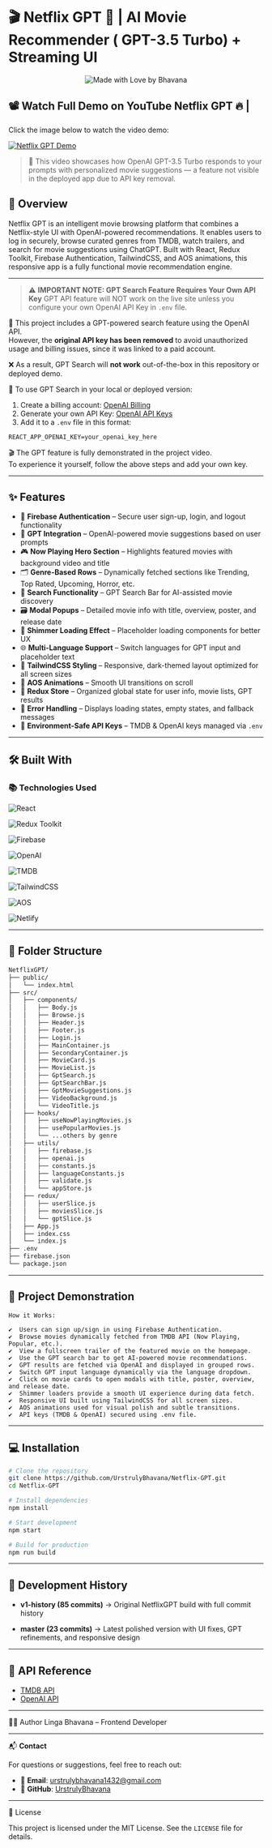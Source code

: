 # 🎬 Netflix GPT 🎥 | AI Movie Recommender ( GPT-3.5 Turbo) + Streaming UI 

<p align="center">
  <img src="https://img.shields.io/badge/Made%20with-%F0%9F%92%96%20by%20Bhavana-brightgreen?style=for-the-badge" alt="Made with Love by Bhavana" />
</p>

## 📽️ Watch Full Demo on YouTube Netflix GPT 🔥 |

Click the image below to watch the video demo:

[![Netflix GPT Demo](https://img.youtube.com/vi/PFfKG8Wsnws/hqdefault.jpg)](https://youtu.be/PFfKG8Wsnws)

> 🎥 This video showcases how OpenAI GPT-3.5 Turbo responds to your prompts with personalized movie suggestions — a feature not visible in the deployed app due to API key removal.


## 🌟 Overview

Netflix GPT is an intelligent movie browsing platform that combines a Netflix-style UI with OpenAI-powered recommendations. It enables users to log in securely, browse curated genres from TMDB, watch trailers, and search for movie suggestions using ChatGPT. Built with React, Redux Toolkit, Firebase Authentication, TailwindCSS, and AOS animations, this responsive app is a fully functional movie recommendation engine.

---

> ⚠️ **IMPORTANT NOTE: GPT Search Feature Requires Your Own API Key**
 GPT API feature will NOT work on the live site unless you configure your own OpenAI API Key in `.env` file.

🚫 This project includes a GPT-powered search feature using the OpenAI API.  
However, the **original API key has been removed** to avoid unauthorized usage and billing issues, since it was linked to a paid account.

❌ As a result, GPT Search will **not work** out-of-the-box in this repository or deployed demo.

🔑 To use GPT Search in your local or deployed version:
1. Create a billing account: [OpenAI Billing](https://platform.openai.com/account/billing)
2. Generate your own API Key: [OpenAI API Keys](https://platform.openai.com/account/api-keys)
3. Add it to a `.env` file in this format:
```env
REACT_APP_OPENAI_KEY=your_openai_key_here
```

🎬 The GPT feature is fully demonstrated in the project video.  
To experience it yourself, follow the above steps and add your own key.

---

## ✨ Features

- 🔐 **Firebase Authentication** – Secure user sign-up, login, and logout functionality
- 🧠 **GPT Integration** – OpenAI-powered movie suggestions based on user prompts
- 🎮 **Now Playing Hero Section** – Highlights featured movies with background video and title
- 🗂️ **Genre-Based Rows** – Dynamically fetched sections like Trending, Top Rated, Upcoming, Horror, etc.
- 🔎 **Search Functionality** – GPT Search Bar for AI-assisted movie discovery
- 🗃️ **Modal Popups** – Detailed movie info with title, overview, poster, and release date
- 🧱 **Shimmer Loading Effect** – Placeholder loading components for better UX
- 🌐 **Multi-Language Support** – Switch languages for GPT input and placeholder text
- 🎨 **TailwindCSS Styling** – Responsive, dark-themed layout optimized for all screen sizes
- 💫 **AOS Animations** – Smooth UI transitions on scroll
- 🔄 **Redux Store** – Organized global state for user info, movie lists, GPT results
- 🧾 **Error Handling** – Displays loading states, empty states, and fallback messages
- 📆 **Environment-Safe API Keys** – TMDB & OpenAI keys managed via `.env`

---

## 🛠️ Built With

### 📚 Technologies Used

![React](https://img.shields.io/badge/React-20232A?style=flat&logo=react&logoColor=61DAFB)

![Redux Toolkit](https://img.shields.io/badge/Redux--Toolkit-purple?style=flat)

![Firebase](https://img.shields.io/badge/Firebase-ffca28?style=flat&logo=firebase&logoColor=black)

![OpenAI](https://img.shields.io/badge/OpenAI-412991?style=flat&logo=openai&logoColor=white)

![TMDB](https://img.shields.io/badge/TMDB-01b4e4?style=flat&logoColor=white)

![TailwindCSS](https://img.shields.io/badge/TailwindCSS-06B6D4?style=flat&logo=tailwindcss&logoColor=white)

![AOS](https://img.shields.io/badge/AOS-Animations-green?style=flat)

![Netlify](https://img.shields.io/badge/Hosted_on-Netlify-00C7B7?style=flat)

---

## 📁 Folder Structure

```bash
NetflixGPT/
├── public/
│   └── index.html
├── src/
│   ├── components/
│   │   ├── Body.js
│   │   ├── Browse.js
│   │   ├── Header.js
│   │   ├── Footer.js
│   │   ├── Login.js
│   │   ├── MainContainer.js
│   │   ├── SecondaryContainer.js
│   │   ├── MovieCard.js
│   │   ├── MovieList.js
│   │   ├── GptSearch.js
│   │   ├── GptSearchBar.js
│   │   ├── GptMovieSuggestions.js
│   │   ├── VideoBackground.js
│   │   └── VideoTitle.js
│   ├── hooks/
│   │   ├── useNowPlayingMovies.js
│   │   ├── usePopularMovies.js
│   │   └── ...others by genre
│   ├── utils/
│   │   ├── firebase.js
│   │   ├── openai.js
│   │   ├── constants.js
│   │   ├── languageConstants.js
│   │   ├── validate.js
│   │   └── appStore.js
│   ├── redux/
│   │   ├── userSlice.js
│   │   ├── moviesSlice.js
│   │   └── gptSlice.js
│   ├── App.js
│   ├── index.css
│   └── index.js
├── .env
├── firebase.json
└── package.json
```

---


## 📝 Project Demonstration

```
How it Works:

✔️  Users can sign up/sign in using Firebase Authentication.
✔️  Browse movies dynamically fetched from TMDB API (Now Playing, Popular, etc.).
✔️  View a fullscreen trailer of the featured movie on the homepage.
✔️  Use the GPT search bar to get AI-powered movie recommendations.
✔️  GPT results are fetched via OpenAI and displayed in grouped rows.
✔️  Switch GPT input language dynamically via the language dropdown.
✔️  Click on movie cards to open modals with title, poster, overview, and release date.
✔️  Shimmer loaders provide a smooth UI experience during data fetch.
✔️  Responsive UI built using TailwindCSS for all screen sizes.
✔️  AOS animations used for visual polish and subtle transitions.
✔️  API keys (TMDB & OpenAI) secured using .env file.
```
---

## 💻 Installation

```bash
# Clone the repository
git clone https://github.com/UrstrulyBhavana/Netflix-GPT.git
cd Netflix-GPT

# Install dependencies
npm install

# Start development
npm start

# Build for production
npm run build
```
---

## 📌 Development History

- **v1-history (85 commits)** → Original NetflixGPT build with full commit history
  
- **master (23 commits)** → Latest polished version with UI fixes, GPT refinements, and responsive design

---

## 🔗 API Reference

- [TMDB API](https://developer.themoviedb.org/docs)
- [OpenAI API](https://platform.openai.com/docs/)

---

🙋‍♀️ Author
Linga Bhavana – Frontend Developer

---

📬 **Contact**

For questions or suggestions, feel free to reach out:

- 📧 **Email**: [urstrulybhavana1432@gmail.com](mailto:urstrulybhavana1432@gmail.com)  
- 🐙 **GitHub**: [UrstrulyBhavana](https://github.com/UrstrulyBhavana)

---

📜 License

This project is licensed under the MIT License. See the `LICENSE` file for details.

